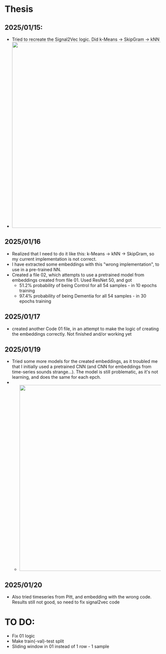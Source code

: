 # Thesis

## 2025/01/15:
* Tried to recreate the Signal2Vec logic. Did k-Means -> SkipGram -> kNN
* <img src="https://github.com/user-attachments/assets/1f3c1216-c04e-4e08-ac8a-5cca9e4d1d1f" width="600">


## 2025/01/16
* Realized that I need to do it like this: k-Means -> kNN -> SkipGram, so my current implementation is not correct.
* I have extracted some embeddings with this "wrong implementation", to use in a pre-trained NN.
* Created a file 02, which attempts to use a pretrained model from embeddings created from file 01. Used ResNet 50, and got
  * 51.2% probability of being Control for all 54 samples - in 10 epochs training
  * 97.4% probability of being Dementia for all 54 samples - in 30 epochs training
 
 ## 2025/01/17
 * created another Code 01 file, in an attempt to make the logic of creating the embeddings correctly. Not finished and/or working yet

## 2025/01/19
* Tried some more models for the created embeddings, as it troubled me that I initially used a pretrained CNN (and CNN for embeddings from time-series sounds strange...). The model is still problematic, as it's not learning, and does the same for each epch.
* * <img src="https://github.com/user-attachments/assets/e9b59a2a-d37e-4ca4-b259-f2aa803f8516" width="600">

## 2025/01/20
* Also tried timeseries from Pitt, and embedding with the wrong code. Results still not good, so need to fix signal2vec code

 
# TO DO:
* Fix 01 logic
* Make train(-val)-test split
* Sliding window in 01 instead of 1 row - 1 sample
